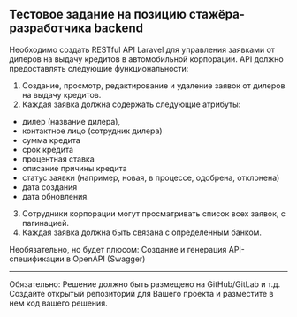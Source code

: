 ## Тестовое задание на позицию стажёра-разработчика backend

Необходимо создать RESTful API Laravel для управления заявками от дилеров на выдачу кредитов в
автомобильной корпорации. API должно предоставлять следующие функциональности:
1. Создание, просмотр, редактирование и удаление заявок от дилеров на выдачу кредитов.
2. Каждая заявка должна содержать следующие атрибуты:
- дилер (название дилера),
- контактное лицо (сотрудник дилера)
- сумма кредита
- срок кредита
- процентная ставка
- описание причины кредита
- статус заявки (например, новая, в процессе, одобрена, отклонена)
- дата создания
- дата обновления.
3. Сотрудники корпорации могут просматривать список всех заявок, с пагинацией.
4. Каждая заявка должна быть связана с определенным банком.

Необязательно, но будет плюсом:
Создание и генерация API-спецификации в OpenAPI (Swagger)

------------------------------------------------------------------------------------------------

Обязательно: Решение должно быть размещено на GitHub/GitLab и т.д. Создайте открытый репозиторий для Вашего проекта и разместите в нем код вашего решения.